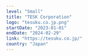 ```yaml
---
level: "Small"
title: "TESK Corporation"
logo: "tesuku.co.jp.png"
startDate: "2023-01-01"
endDate: "2024-02-29"
link: "https://tesuku.co.jp/"
country: "Japan"
---
```

